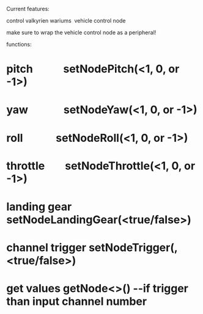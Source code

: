 Current features:

control valkyrien wariums  vehicle control node

make sure to wrap the vehicle control node as a peripheral!

functions:

# pitch            setNodePitch(<1, 0, or -1>)

# yaw              setNodeYaw(<1, 0, or -1>)

# roll             setNodeRoll(<1, 0, or -1>)

# throttle         setNodeThrottle(<1, 0, or -1>)

# landing gear     setNodeLandingGear(<true/false>)

# channel trigger  setNodeTrigger(<channel>, <true/false>)

# get values   getNode<>() --if trigger than input channel number